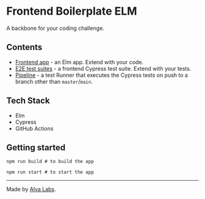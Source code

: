 # Frontend Boilerplate ELM

A backbone for your coding challenge.

## Contents

- [Frontend app](app-frontend) - an Elm app. Extend with your code.
- [E2E test suites](cypress/integration) - a frontend Cypress test suite. Extend with your tests.
- [Pipeline](.github/workflows/tests.yml) - a test Runner that executes the Cypress tests on push to a branch other than `master`/`main`.

## Tech Stack

- Elm
- Cypress
- GitHub Actions

## Getting started

```
npm run build # to build the app

npm run start # to start the app
```

---

Made by [Alva Labs](https://www.alvalabs.io/).



